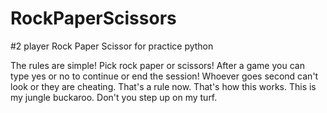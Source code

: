 # RockPaperScissors
#2 player Rock Paper Scissor for practice python

The rules are simple! Pick rock paper or scissors!  After a game you can type yes or no to continue or end the session!  Whoever goes second can't look or they are cheating.  That's a rule now.  That's how this works.  This is my jungle buckaroo.  Don't you step up on my turf.
